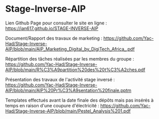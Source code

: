 # Stage-Inverse-AIP
Lien Github Page pour consulter le site en ligne : https://ian617.github.io/STAGE-INVERSE-AIP

Document/Rapport des travaux de marketing : https://github.com/Yac-Had/Stage-Inverse-AIP/blob/main/AIP_Marketing_Digital_by_DigiTech_Africa_.pdf

Répartition des tâches réalisées par les membres du groupe : https://github.com/Yac-Had/Stage-Inverse-AIP/blob/main/R%C3%A9partition%20des%20t%C3%A2ches.pdf

Présentation des travaux de l'activité stage inversé : https://github.com/Yac-Had/Stage-Inverse-AIP/blob/main/AIP%20Pr%C3%A9sentation%20finale.pptm

Templates effectués avant la date finale des dépôts  mais pas insérés à temps en raison d'une coupure d'électricité : https://github.com/Yac-Had/Stage-Inverse-AIP/blob/main/Pestel_Analysis%201.pdf
